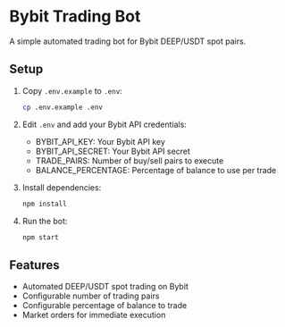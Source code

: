 # Bybit Trading Bot

A simple automated trading bot for Bybit DEEP/USDT spot pairs.

## Setup

1. Copy `.env.example` to `.env`:
   ```bash
   cp .env.example .env
   ```

2. Edit `.env` and add your Bybit API credentials:
   - BYBIT_API_KEY: Your Bybit API key
   - BYBIT_API_SECRET: Your Bybit API secret
   - TRADE_PAIRS: Number of buy/sell pairs to execute
   - BALANCE_PERCENTAGE: Percentage of balance to use per trade

3. Install dependencies:
   ```bash
   npm install
   ```

4. Run the bot:
   ```bash
   npm start
   ```

## Features

- Automated DEEP/USDT spot trading on Bybit
- Configurable number of trading pairs
- Configurable percentage of balance to trade
- Market orders for immediate execution